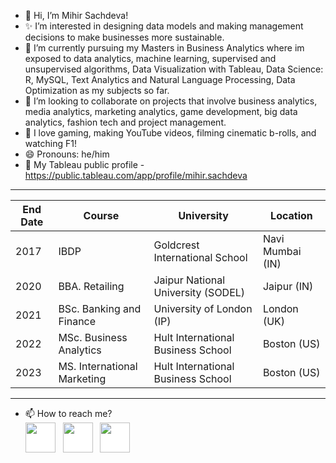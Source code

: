 - 👋 Hi, I’m Mihir Sachdeva!
- ✨ I’m interested in designing data models and making management decisions to make businesses more sustainable. 
- 🌱 I’m currently pursuing my Masters in Business Analytics where im exposed to data analytics, machine learning, supervised and unsupervised algorithms,
      Data Visualization with Tableau, Data Science: R, MySQL, Text Analytics and Natural Language 
      Processing, Data Optimization as my subjects so far. 
- 🤝 I’m looking to collaborate on projects that involve business analytics, media analytics, marketing analytics, game development, big data analytics, fashion tech and project management. 
- 💬 I love gaming, making YouTube videos, filming cinematic b-rolls, and watching F1!
- 😄 Pronouns: he/him
- 📂 My Tableau public profile - https://public.tableau.com/app/profile/mihir.sachdeva

 ------------------------------------------------------------------------------------------------------------------
| End Date      | Course                      | University                         |  Location                     |
| ------------- |-----------------------------| -----------------------------------| ------------------------------|
| 2017          | IBDP                        | Goldcrest International School     |  Navi Mumbai (IN)             |
| 2020          | BBA. Retailing              | Jaipur National University (SODEL) |  Jaipur (IN)                  |
| 2021          | BSc. Banking and Finance    | University of London (IP)          |  London (UK)                  |
| 2022          | MSc. Business Analytics     | Hult International Business School |  Boston (US)                  |
| 2023          | MS. International Marketing | Hult International Business School |  Boston (US)                  |
 ------------------------------------------------------------------------------------------------------------------

- 📫 How to reach me?
   <br>
  [<img  src="https://upload.wikimedia.org/wikipedia/commons/0/01/LinkedIn_Logo.svg"  width="48"  height="48"  style="background-color:white;">][linkedin]
  &nbsp;
  [<img  src="https://upload.wikimedia.org/wikipedia/commons/a/a5/Instagram_icon.png" width="48" height="48"   style="background-color:white;">][instagram]
  &nbsp;
  [<img  src="https://upload.wikimedia.org/wikipedia/commons/4/4e/Gmail_Icon.png" width="48" height="48"   style="background-color:white;">][email]
  
[linkedin]:  https://www.linkedin.com/in/mihirsachdeva28/
[instagram]:  https://www.instagram.com/mihirrsachdeva/
[email]:  mailto:mihir.sachdeva28@gmail.com

<!---
mihirrsachdeva/mihirrsachdeva is a ✨ special ✨ repository because its `README.md` (this file) appears on your GitHub profile.
You can click the Preview link to take a look at your changes.
--->

